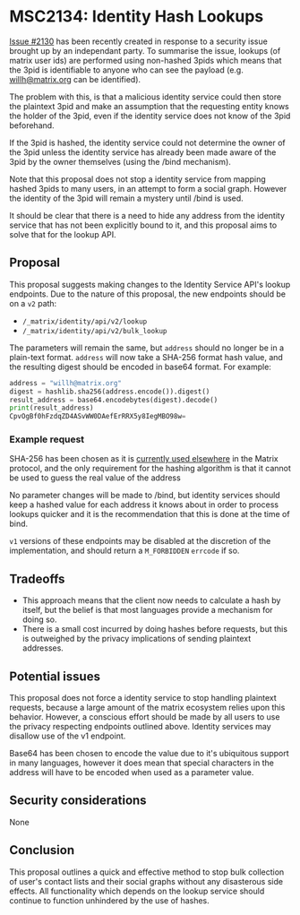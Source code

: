 # MSC2134: Identity Hash Lookups

[Issue #2130](https://github.com/matrix-org/matrix-doc/issues/2130) has been recently
created in response to a security issue brought up by an independant party. To summarise
the issue, lookups (of matrix user ids) are performed using non-hashed 3pids which means
that the 3pid is identifiable to anyone who can see the payload (e.g. willh@matrix.org
can be identified).

The problem with this, is that a malicious identity service could then store the plaintext
3pid and make an assumption that the requesting entity knows the holder of the 3pid, even
if the identity service does not know of the 3pid beforehand.

If the 3pid is hashed, the identity service could not determine the owner of the 3pid
unless the identity service has already been made aware of the 3pid by the owner
themselves (using the /bind mechanism).

Note that this proposal does not stop a identity service from mapping hashed 3pids to many
users, in an attempt to form a social graph. However the identity of the 3pid will remain
a mystery until /bind is used.

It should be clear that there is a need to hide any address from the identity service that
has not been explicitly bound to it, and this proposal aims to solve that for the lookup API.

## Proposal

This proposal suggests making changes to the Identity Service API's lookup endpoints. Due
to the nature of this proposal, the new endpoints should be on a `v2` path:

- `/_matrix/identity/api/v2/lookup`
- `/_matrix/identity/api/v2/bulk_lookup`

The parameters will remain the same, but `address` should no longer be in a plain-text
format. `address` will now take a SHA-256 format hash value, and the resulting digest should
be encoded in base64 format. For example:

```python
address = "willh@matrix.org"
digest = hashlib.sha256(address.encode()).digest()
result_address = base64.encodebytes(digest).decode()
print(result_address)
CpvOgBf0hFzdqZD4ASvWW0DAefErRRX5y8IegMBO98w=
```

### Example request

SHA-256 has been chosen as it is [currently used elsewhere](https://matrix.org/docs/spec/server_server/r0.1.2#adding-hashes-and-signatures-to-outgoing-events) in the Matrix protocol, and the only
requirement for the hashing algorithm is that it cannot be used to guess the real value of the address

No parameter changes will be made to /bind, but identity services should keep a hashed value
for each address it knows about in order to process lookups quicker and it is the recommendation
that this is done at the time of bind.

`v1` versions of these endpoints may be disabled at the discretion of the implementation, and
should return a `M_FORBIDDEN` `errcode` if so.


## Tradeoffs

* This approach means that the client now needs to calculate a hash by itself, but the belief
  is that most languages provide a mechanism for doing so.
* There is a small cost incurred by doing hashes before requests, but this is outweighed by
  the privacy implications of sending plaintext addresses.


## Potential issues

This proposal does not force a identity service to stop handling plaintext requests, because
a large amount of the matrix ecosystem relies upon this behavior. However, a conscious effort
should be made by all users to use the privacy respecting endpoints outlined above. Identity
services may disallow use of the v1 endpoint.

Base64 has been chosen to encode the value due to it's ubiquitous support in many languages,
however it does mean that special characters in the address will have to be encoded when used
as a parameter value.


## Security considerations

None

## Conclusion

This proposal outlines a quick and effective method to stop bulk collection of user's contact
lists and their social graphs without any disasterous side effects. All functionality which
depends on the lookup service should continue to function unhindered by the use of hashes.
